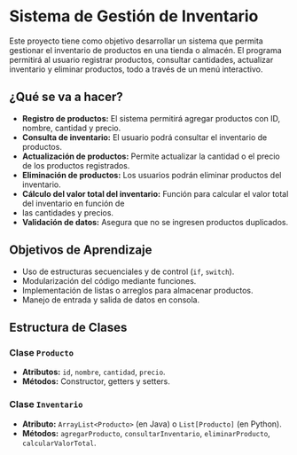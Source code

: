 # Sistema de Gestión de Inventario

Este proyecto tiene como objetivo desarrollar un sistema que permita gestionar el inventario de productos en una tienda
o almacén. El programa permitirá al usuario registrar productos, consultar cantidades, actualizar inventario y eliminar
productos, todo a través de un menú interactivo.

## ¿Qué se va a hacer?
- **Registro de productos:** El sistema permitirá agregar productos con ID, nombre, cantidad y precio.
- **Consulta de inventario:** El usuario podrá consultar el inventario de productos.
- **Actualización de productos:** Permite actualizar la cantidad o el precio de los productos registrados.
- **Eliminación de productos:** Los usuarios podrán eliminar productos del inventario.
- **Cálculo del valor total del inventario:** Función para calcular el valor total del inventario en función de
- las cantidades y precios.
- **Validación de datos:** Asegura que no se ingresen productos duplicados.

## Objetivos de Aprendizaje
- Uso de estructuras secuenciales y de control (`if`, `switch`).
- Modularización del código mediante funciones.
- Implementación de listas o arreglos para almacenar productos.
- Manejo de entrada y salida de datos en consola.

## Estructura de Clases
### Clase `Producto`
- **Atributos:** `id`, `nombre`, `cantidad`, `precio`.
- **Métodos:** Constructor, getters y setters.

### Clase `Inventario`
- **Atributo:** `ArrayList<Producto>` (en Java) o `List[Producto]` (en Python).
- **Métodos:** `agregarProducto`, `consultarInventario`, `eliminarProducto`, `calcularValorTotal`.


